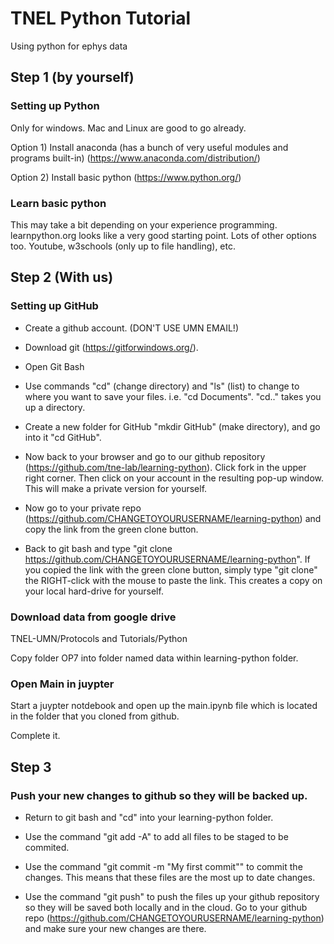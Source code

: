 # TNEL Python Tutorial

Using python for ephys data

## Step 1 (by yourself)
### Setting up Python
Only for windows. Mac and Linux are good to go already.

Option 1) Install anaconda (has a bunch of very useful modules and programs built-in) (https://www.anaconda.com/distribution/)

Option 2) Install basic python (https://www.python.org/)

### Learn basic python
This may take a bit depending on your experience programming. learnpython.org looks like a very good starting point. Lots of other options too. Youtube, w3schools (only up to file handling), etc.

## Step 2 (With us)
### Setting up GitHub
- Create a github account. (DON'T USE UMN EMAIL!)

- Download git (https://gitforwindows.org/).

- Open Git Bash

- Use commands "cd" (change directory) and "ls" (list) to change to where you want to save your files. i.e. "cd Documents". 
  "cd.." takes you up a directory.

- Create a new folder for GitHub "mkdir GitHub" (make directory), and go into it "cd GitHub".

- Now back to your browser and go to our github repository (https://github.com/tne-lab/learning-python). Click fork in the upper right corner. Then click on your account in the resulting pop-up window. This will make a private version for yourself.

- Now go to your private repo (https://github.com/CHANGETOYOURUSERNAME/learning-python) and copy the link from the green clone button.

- Back to git bash and type "git clone https://github.com/CHANGETOYOURUSERNAME/learning-python". If you copied the link with the green clone button, simply type "git clone" the RIGHT-click with the mouse to paste the link.  This creates a copy on your local hard-drive for yourself.

### Download data from google drive
TNEL-UMN/Protocols and Tutorials/Python

Copy folder OP7 into folder named data within learning-python folder.

### Open Main in juypter
Start a juypter notdebook and open up the main.ipynb file which is located in the folder that you cloned from github.

Complete it.

## Step 3
### Push your new changes to github so they will be backed up.
- Return to git bash and "cd" into your learning-python folder.

- Use the command "git add -A" to add all files to be staged to be commited.

- Use the command "git commit -m "My first commit"" to commit the changes. This means that these files are the most up to date changes.

- Use the command "git push" to push the files up your github repository so they will be saved both locally and in the cloud. Go to your github repo (https://github.com/CHANGETOYOURUSERNAME/learning-python) and make sure your new changes are there.
